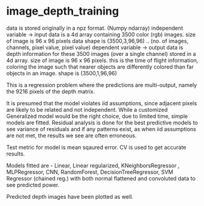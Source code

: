 # image_depth_training
data is stored originally in a npz format. (Numpy ndarray)
independent variable -> input data is a 4d array containing 3500 color (rgb) images. 
                        size of image is 96 x 96 pixels
                        data shape is (3500,3,96,96)     .. (no. of images, channels, pixel value, pixel value)
dependent variable   -> output data is depth information for these 3500 images (over a single channel) stored in a 4d array.
                        size of image is 96 x 96 pixels.
                        this is the time of flight information, coloring the image such that nearer objects are differently colored than far objects in an image.
                        shape is (3500,1,96,96)

This is a regression problem where the predictions are multi-output, namely the 9216 pixels of the depth matrix. 

It is presumed that the model violates iid assumptions, since adjacent pixels are likely to be related and not independent.
While a customized Generalized model would be the right choice, due to limited time, simple models are fitted. 
Residual analysis is done for the best predictive models to see variance of residuals and if any patterns exist, as when iid assumptions are not met, the results we see are often erroneous.  

Test metric for model is mean sqaured error. CV is used to get accurate results. 

Models fitted are - Linear, Linear regularized, KNeighborsRegressor , MLPRegressor, CNN, RandomForest, DecisionTreeRegressor, SVM Regressor (chained reg.)
with both normal flattened and convoluted data to see predicted power.

Predicted depth images have been plotted as well. 




